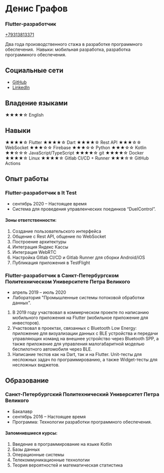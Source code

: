 # Денис Графов
### Flutter-разработчик

[+79313813371](tel:+79313813371)

Два года производственного стажа в разработке программного обеспечения. 
Навыки: мобильная разработка, разработка программного обеспечения.

## Социальные сети
  * [GitHub](https://github.com/grafovdenis)
  * [LinkedIn](https://www.linkedin.com/in/denis-grafov/)

## Владение языками
  ★★★★☆ English

## Навыки
  ★★★★☆ Flutter
  ★★★★☆ Dart
  ★★★★☆ Rest API
  ★★★☆☆ WebSocket
  ★★★☆☆ Firebase
  ★★★☆☆ Python
  ★★★☆☆ Kotlin
  ★★☆☆☆ JavaScript/TypeScript
  ★★★★☆ git
  ★★★★☆ Docker
  ★★★★☆ Linux
  ★★★★☆ Gitlab CI/CD + Runner
  ★★★☆☆ GitHub Actions

## Опыт работы
### Flutter-разработчик в It Test
* сентябрь 2020 – Настоящее время
* Система для проведения управленческих поединков “DuelControl”.

#### Зоны ответственности:
  1. Создание пользовательского интерфейса 
  2. Общение с Rest API, общение по WebSocket 
  3. Построение архитектуры 
  4. Интеграция Яндекс Кассы 
  5. Интеграция WebRTC 
  6. Настройка Gitlab CI/CD и Gitlab Runner для сборки Android/iOS 
  7. Публикация приложения в TestFlight

### Flutter-разработчик в Санкт-Петербургском Политехническом Университете Петра Великого
* апрель 2019 – июль 2020
* Лаборатория "Промышленные системы потоковой обработки данных".  

1. В 2019 году участвовал в коммерческом проекте по написанию мобильного приложения на Flutter (мобильное приложение для инвесторов).
2. Участвовал в проектах, связанных с Bluetooth Low Energy: приложение для визуализации данных с BLE устройства и передачи управляющих команд на внешнее устройство через Bluetooth SPP, а также приложение для управления малогабаритной моделью беспилотного автомобиля через BLE.
3. Написание тестов как на Dart, так и на Flutter. Unit-тесты для несложных задач по программированию, а также Widget-тесты для несложных виджетов.


## Образование
### Санкт-Петербургский Политехнический Университет Петра Великого
* Бакалавр
* сентябрь 2016 – Настоящее время
* Программа: Технологии разработки программного обеспечения.

#### Запомнившиеся курсы:
  1. Введение в программирование на языке Kotlin
  2. Базы данных
  3. Операционные системы
  4. Телекоммуникационные технологии
  5. Теория вероятностей и математическая статистика